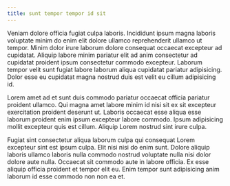 ```yaml
---
title: sunt tempor tempor id sit
---
```


Veniam dolore officia fugiat culpa laboris. Incididunt ipsum magna laboris voluptate minim do enim elit dolore ullamco reprehenderit ullamco ut tempor. Minim dolor irure laborum dolore consequat occaecat excepteur ad cupidatat. Aliquip labore minim pariatur elit ad anim consectetur ad cupidatat proident ipsum consectetur commodo excepteur. Laborum tempor velit sunt fugiat labore laborum aliqua cupidatat pariatur adipisicing. Dolor esse eu cupidatat magna nostrud duis est velit eu cillum adipisicing id.

Lorem amet ad et sunt duis commodo pariatur occaecat officia pariatur proident ullamco. Qui magna amet labore minim id nisi sit ex sit excepteur exercitation proident deserunt ut. Laboris occaecat esse aliqua esse laborum proident enim ipsum excepteur labore commodo. Ipsum adipisicing mollit excepteur quis est cillum. Aliquip Lorem nostrud sint irure culpa.

Fugiat sint consectetur aliqua laborum culpa qui consequat Lorem excepteur sint est ipsum culpa. Elit nisi nisi do enim sunt. Dolore aliquip laboris ullamco laboris nulla commodo nostrud voluptate nulla nisi dolor dolore aute nulla. Occaecat sit commodo aute in labore officia. Ex esse aliquip officia proident et tempor elit eu. Enim tempor sunt adipisicing anim laborum id esse commodo non non ea et.